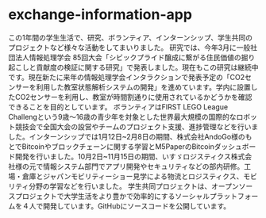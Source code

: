 # exchange-information-app 
この1年間の学生生活で、研究、ボランティア、インターンシップ、学生共同のプロジェクトなど様々な活動をしてまいりました。
研究では、今年3月に一般社団法人情報処理学会 85回大会「シビックプライド醸成に繋がる住民価値の掘り起こしと貢献度の検証に関する研究」で発表しました。現在もこの研究は継続中です。現在新たに来年の情報処理学会インタラクションで発表予定の「CO2センサーを利用した教室状態解析システムの開発」を進めています。学内に設置したCO2センサーを利用し、教室が時間割通りに使用されているかどうかを確認できることを目的としています。
ボランティアはFIRST LEGO League Challengという9歳～16歳の青少年を対象とした世界最大規模の国際的なロボット競技会で全国大会の設営やチームのプロジェクト支援、進捗管理などを行いました。インターンシップでは1月12日~2月8日の期間、株式会社AndoGo様のもとでBitcoinやブロックチェーンに関する学習とM5PaperのBitcoinダッシュボード開発を行いました。10月2日~11月15日の期間、いすゞロジスティクス株式会社様の元で情報システム部門でアプリ開発やセキュリティなどの部内研修。工場・倉庫とジャパンモビリティーショー見学による物流とロジスティクス、モビリティ分野の学習などを行いました。
学生共同プロジェクトは、オープンソースプロジェクトで大学生活をより豊かで効率的にするソーシャルプラットフォームを４人で開発しています。GitHubにソースコードを公開しています。
